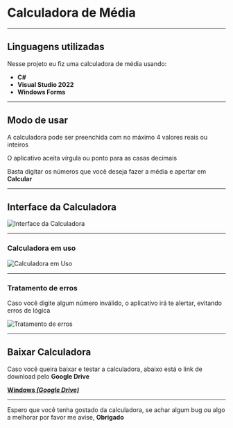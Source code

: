 # Calculadora de Média

***

## Linguagens utilizadas
 Nesse projeto eu fiz uma calculadora de média usando:
 * **C#**
 * **Visual Studio 2022**
 * **Windows Forms**

***

## Modo de usar 
 A calculadora pode ser preenchida com no máximo 4 valores reais ou inteiros
 
 O aplicativo aceita vírgula ou ponto para as casas decimais

 Basta digitar os números que você deseja fazer a média e apertar em **Calcular**
 
***

## Interface da Calculadora

![Interface da Calculadora](https://github.com/BrunoZancan/calculadora-de-media/assets/154844348/51ecb2df-a029-473f-b368-40b44bcd8228)

***

### Calculadora em uso
 
![Calculadora em Uso](https://github.com/BrunoZancan/calculadora-de-media/assets/154844348/2e5c3fab-4335-457f-a56f-9c0cb8bbce08)

***

### Tratamento de erros

 Caso você digite algum número inválido, o aplicativo irá te alertar, evitando erros de lógica

![Tratamento de erros](https://github.com/BrunoZancan/calculadora-de-media/assets/154844348/ea475bbc-abd5-4419-a47d-0274824b32f3)

***

## Baixar Calculadora

 Caso você queira baixar e testar a calculadora, abaixo está o link de download pelo **Google Drive**

**[Windows *(Google Drive)*](https://drive.google.com/file/d/1axbCTYSsZsZsELOBUMRWNEz-8-dPf8TI/view?usp=sharing)**

 ***

 Espero que você tenha gostado da calculadora, se achar algum bug ou algo a melhorar por favor me avise, **Obrigado**

